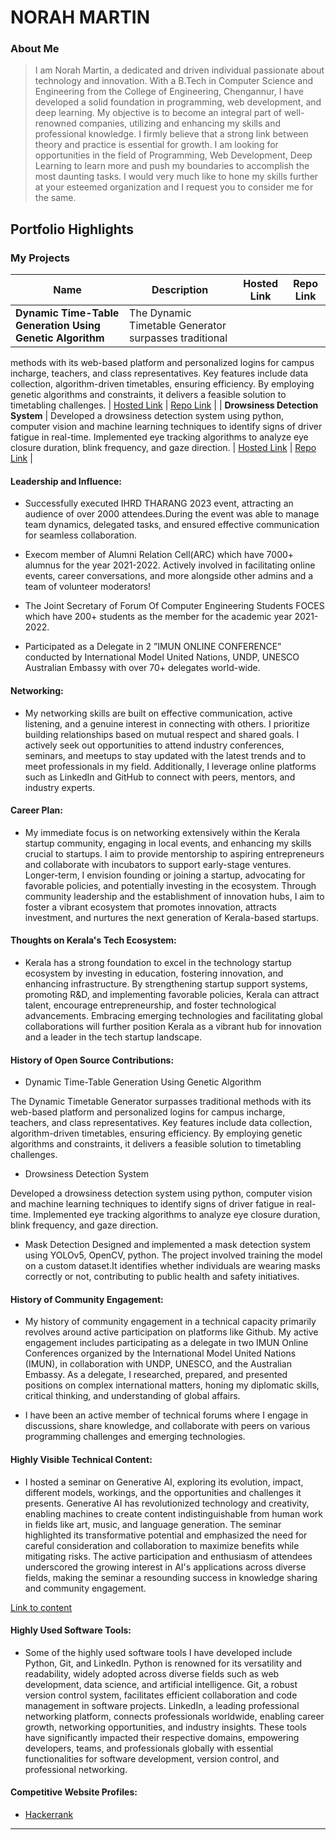 # NORAH MARTIN 

### About Me

> I am Norah Martin, a dedicated and driven individual passionate about technology and innovation. With a B.Tech in Computer Science 
and Engineering from the College of Engineering, Chengannur, I have developed a solid foundation in programming, web development, and 
deep learning. My objective is to become an integral part of well-renowned companies, utilizing and enhancing my skills and 
professional knowledge. I firmly believe that a strong link between theory and practice is essential for growth.
I am looking for opportunities in the field of Programming, Web Development, Deep Learning to learn more and push my boundaries to 
accomplish the most daunting tasks. I would very much like to hone my skills further at your esteemed organization and I request you to 
consider me for the same.



## Portfolio Highlights

### My Projects

| Name                | Description                                                               | Hosted Link                              | Repo Link                                                      |
|---------------------|---------------------------------------------------------------------------|------------------------------------------|----------------------------------------------------------------|
| **Dynamic Time-Table Generation Using Genetic Algorithm**  | The Dynamic Timetable Generator surpasses traditional
methods with its web-based platform and personalized logins for campus incharge, teachers, and class representatives.
Key features include data collection, algorithm-driven timetables, ensuring efficiency. By employing genetic algorithms
and constraints, it delivers a feasible solution to timetabling challenges.
                                        | [Hosted Link](https://github.com/parvathy-shani/Dynamic-Timetable-Generator-Algorithm-Implementation)    | [Repo Link](https://github.com/Norah-Martin/finalproject)             |
| **Drowsiness Detection System**  | Developed a drowsiness detection system using python, computer vision and machine
learning techniques to identify signs of driver fatigue in real-time. Implemented eye tracking algorithms to analyze
eye closure duration, blink frequency, and gaze direction.                                              | [Hosted Link](https://github.com/Norah-Martin/miniproject)    | [Repo Link](https://github.com/Norah-Martin/miniproject)             |

#### Leadership and Influence:

- Successfully executed IHRD THARANG 2023 event, attracting an audience of over 2000 attendees.During the event was able to manage team dynamics, delegated tasks, and ensured effective communication for seamless collaboration. 

- Execom member of Alumni Relation Cell(ARC) which have 7000+ alumnus for the year 2021-2022. Actively involved in facilitating online events, career conversations, and more alongside other admins and a team of volunteer moderators! 

- The Joint Secretary of Forum Of Computer Engineering Students FOCES which have 200+ students as the member for the academic year 2021-2022. 

- Participated as a Delegate in 2 ”IMUN ONLINE CONFERENCE” conducted by International Model United Nations, UNDP, UNESCO Australian Embassy with over 70+ delegates world-wide.

#### Networking:

- My networking skills are built on effective communication, active listening, and a genuine interest in connecting with others. I prioritize building relationships based on mutual respect and shared goals. I actively seek out opportunities to attend industry conferences, seminars, and meetups to stay updated with the latest trends and to meet professionals in my field. Additionally, I leverage online platforms such as LinkedIn and GitHub to connect with peers, mentors, and industry experts.

#### Career Plan:

- My immediate focus is on networking extensively within the Kerala startup community, engaging in local events, and enhancing my skills crucial to startups. I aim to provide mentorship to aspiring entrepreneurs and collaborate with incubators to support early-stage ventures. Longer-term, I envision founding or joining a startup, advocating for favorable policies, and potentially investing in the ecosystem. Through community leadership and the establishment of innovation hubs, I aim to foster a vibrant ecosystem that promotes innovation, attracts investment, and nurtures the next generation of Kerala-based startups.

#### Thoughts on Kerala's Tech Ecosystem:

- Kerala has a strong foundation to excel in the technology startup ecosystem by investing in education, fostering innovation, and enhancing infrastructure. By strengthening startup support systems, promoting R&D, and implementing favorable policies, Kerala can attract talent, encourage entrepreneurship, and foster technological advancements. Embracing emerging technologies and facilitating global collaborations will further position Kerala as a vibrant hub for innovation and a leader in the tech startup landscape.

#### History of Open Source Contributions:

- Dynamic Time-Table Generation Using Genetic Algorithm

The Dynamic Timetable Generator surpasses
traditional methods with its web-based platform and personalized logins for campus incharge, teachers, and class
representatives. Key features include data collection, algorithm-driven timetables, ensuring efficiency. By employing
genetic algorithms and constraints, it delivers a feasible solution to timetabling challenges.

- Drowsiness Detection System

Developed a drowsiness detection system using python, computer vision and
machine learning techniques to identify signs of driver fatigue in real-time. Implemented eye tracking algorithms to
analyze eye closure duration, blink frequency, and gaze direction.

- Mask Detection 
Designed and implemented a mask detection system using YOLOv5, OpenCV, python. The project
involved training the model on a custom dataset.It identifies whether individuals are wearing masks correctly or not,
contributing to public health and safety initiatives.

#### History of Community Engagement:

-  My history of community engagement in a technical capacity primarily revolves around active participation on platforms like Github. My active engagement includes participating as a delegate in two IMUN Online Conferences organized by the International Model United Nations (IMUN), in collaboration with UNDP, UNESCO, and the Australian Embassy. As a delegate, I researched, prepared, and presented positions on complex international matters, honing my diplomatic skills, critical thinking, and understanding of global affairs. 

- I have been an active member of technical forums where I engage in discussions, share knowledge, and collaborate with peers on various programming challenges and emerging technologies.


#### Highly Visible Technical Content:

- I hosted a seminar on Generative AI, exploring its evolution, impact, different models, workings, and the opportunities and challenges it presents. Generative AI has revolutionized technology and creativity, enabling machines to create content indistinguishable from human work in fields like art, music, and language generation. The seminar highlighted its transformative potential and emphasized the need for careful consideration and collaboration to maximize benefits while mitigating risks. The active participation and enthusiasm of attendees underscored the growing interest in AI's applications across diverse fields, making the seminar a resounding success in knowledge sharing and community engagement.

[Link to content](https://www.linkedin.com/feed/update/urn:li:activity:7109939990649851904/)

#### Highly Used Software Tools:

- Some of the highly used software tools I have developed include Python, Git, and LinkedIn. Python is renowned for its versatility and readability, widely adopted across diverse fields such as web development, data science, and artificial intelligence. Git, a robust version control system, facilitates efficient collaboration and code management in software projects. LinkedIn, a leading professional networking platform, connects professionals worldwide, enabling career growth, networking opportunities, and industry insights. These tools have significantly impacted their respective domains, empowering developers, teams, and professionals globally with essential functionalities for software development, version control, and professional networking.

#### Competitive Website Profiles:

- [Hackerrank](hhttps://www.hackerrank.com/profile/norahmartin15)



---